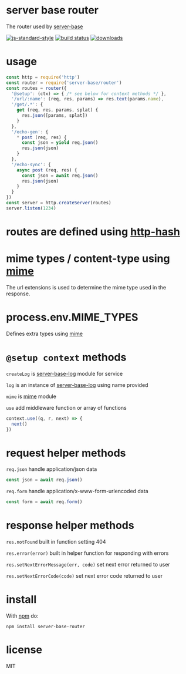 # server base router

The router used by [server-base](https://npm.im/server-base)

[![js-standard-style](https://img.shields.io/badge/code_style-standard-brightgreen.svg)](https://github.com/feross/standard)
[![build status](https://api.travis-ci.org/JamesKyburz/server-base-router.svg)](https://travis-ci.org/JamesKyburz/server-base-router)
[![downloads](https://img.shields.io/npm/dm/server-base-router.svg)](https://npmjs.org/package/server-base-router)

# usage

```javascript
const http = require('http')
const router = require('server-base/router')
const routes = router({
  '@setup': (ctx) => { /* see below for context methods */ },
  '/url/:name': (req, res, params) => res.text(params.name),
  '/get/.*': {
    get (req, res, params, splat) {
      res.json([params, splat])
    }
  },
  '/echo-gen': {
    * post (req, res) {
      const json = yield req.json()
      res.json(json)
    }
  },
  '/echo-sync': {
    async post (req, res) {
      const json = await req.json()
      res.json(json)
    }
  }
})
const server = http.createServer(routes)
server.listen(1234)
```

# routes are defined using [http-hash](https://npm.im/http-hash)

# mime types / content-type using [mime](https://npm.im/mime)

The url extensions is used to determine the mime type used in the response.

# process.env.MIME_TYPES

Defines extra types using [mime](https://npm.im/mime)

# `@setup context` methods

`createLog` is [server-base-log](https://npm.im/server-base-log) module for service

`log` is an instance of [server-base-log](https://npm.im/server-base-log) using name provided

`mime` is [mime](https://npm.im/mime) module

`use` add middleware function or array of functions
```javascript
context.use((q, r, next) => {
  next()
})
```

# request helper methods

`req.json` handle application/json data
```javascript
const json = await req.json()
```

`req.form` handle application/x-www-form-urlencoded data
```javascript
const form = await req.form()
```

# response helper methods

`res.notFound` built in function setting 404

`res.error(error)` built in helper function for responding with errors

`res.setNextErrorMessage(err, code)` set next error returned to user

`res.setNextErrorCode(code)` set next error code returned to user

# install

With [npm](https://npmjs.org) do:

```
npm install server-base-router
```

# license

MIT
